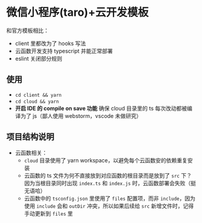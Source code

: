 # 微信小程序(taro)+云开发模板

和官方模板相比：
- client 里都改为了 hooks 写法
- 云函数开发支持 typescript 并能正常部署
- eslint 关闭部分规则

## 使用
- `cd client && yarn`
- `cd cloud && yarn`
- **开启 IDE 的 compile on save 功能** 确保 cloud 目录里的 ts 每次改动都被编译为了 js（鄙人使用 webstorm，vscode 未做研究）

## 项目结构说明
- 云函数相关：
  - `cloud` 目录使用了 yarn workspace，以避免每个云函数安的依赖重复安装
  - 云函数的 ts 文件为何不直接放到对应函数的根目录而是放到了 `src` 下？ 因为当根目录同时出现 `index.ts` 和 `index.js` 时，云函数部署会失败（挺无语哈）
  - 云函数中的 `tsconfig.json` 里使用了 `files` 配置项，而非 `include`，因为使用 `include` 会和 `outDir` 冲突，所以如果后续给 `src` 新增文件时，记得手动更新到 `files` 里
